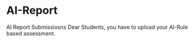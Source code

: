 # AI-Report
AI Report Submissiosns
Dear Students, you have to upload your AI-Rule based assessment.
